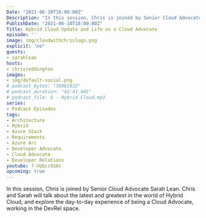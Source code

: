 ```yaml
---
Date: "2021-06-10T18:00:00Z"
Description: "In this session, Chris is joined by Senior Cloud Advocate Sarah Lean. Chris and Sarah will talk about the latest and greatest in the world of Hybrid Cloud, and explore the day-to-day experience of being a Cloud Advocate, working in the DevRel space."
PublishDate: "2021-06-10T18:00:00Z"
Title: Hybrid Cloud Update and Life as a Cloud Advocate
episode: ''
image: img/cloudwithchrislogo.png
explicit: "no"
guests:
- sarahlean
hosts:
- chrisreddington
images:
- img/default-social.png
# podcast_bytes: "38981632"
# podcast_duration: "42:41.445"
# podcast_file: 6 - Hybrid Cloud.mp3
series:
- Podcast Episodes
tags:
- Architecture
- Hybrid
- Azure Stack
- Requirements
- Azure Arc
- Developer Advocate
- Cloud Advocate
- Developer Relations
youtube: 7-UUQcc91Oc
upcoming: true
---
```

In this session, Chris is joined by Senior Cloud Advocate Sarah Lean. Chris and Sarah will talk about the latest and greatest in the world of Hybrid Cloud, and explore the day-to-day experience of being a Cloud Advocate, working in the DevRel space.